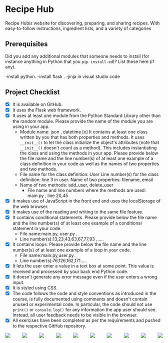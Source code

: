 # Recipe Hub 
 Recipe Hubis website for discovering, preparing, and sharing recipes. With easy-to-follow instructions, ingredient lists, and a variety of categories

## Prerequisites
Did you add any additional modules that someone needs to install (for instance anything in Python that you `pip install-ed`)? 
List those here (if any).

  -install python.
  -install flask .
  -jinja in visual studio code
## Project Checklist
- [x] It is available on GitHub.
- [x] It uses the Flask web framework.
- [x] It uses at least one module from the Python Standard Library other than the random module.
  Please provide the name of the module you are using in your app. 
  - Module name: json , datetime
  [x] It contains at least one class written by you that has both properties and methods. It uses `__init__()` to let the class initialize the object's attributes (note that  `__init__()` doesn't count as a method). This includes instantiating the class and using the methods in your app. Please provide below the file name and the line number(s) of at least one example of a class definition in your code as well as the names of two properties and two methods.
  - File name for the class definition: User
   Line number(s) for the class definition: line 3 in user.
    Name of two properties: filename, email
  - Name of two methods: add_user, delete_user
    - File name and line numbers where the methods are used: main.py , line 20,45
- [x] It makes use of JavaScript in the front end and uses the localStorage of the web browser.
- [x] It makes use of the reading and writing to the same file feature.
- [x] It contains conditional statements. Please provide below the file name and the line number(s) of at least
  one example of a conditional statement in your code.
  - File name:main.py, user.py .
  - Line number(s):13,23,43,63,67,77,93 ,.....
- [x] It contains loops. Please provide below the file name and the line number(s) of at least
  one example of a loop in your code.
  - File name:main.py,user.py.
  - Line number(s):76,126,162,171.....
- [x] It lets the user enter a value in a text box at some point.
  This value is received and processed by your back end Python code.
- [x] It doesn't generate any error message even if the user enters a wrong input.
- [x] It is styled using CSS.
- [x] The code follows the code and style conventions as introduced in the course, is fully documented using comments and doesn't contain unused or experimental code. 
  In particular, the code should not use `print()` or `console.log()` for any information the app user should see. Instead, all user feedback needs to be visible in the browser.  
- [x] All exercises have been completed as per the requirements and pushed to the respective GitHub repository.
 <div style="display: flex; justify-content: space-between;">
        <img src= "https://github.com/SaraSallah/Recipe-Hub-Final-Project/assets/93276124/1453a782-6937-4ce1-bf50-54b9fe9639f2">
        <img src="https://github.com/SaraSallah/Recipe-Hub-Final-Project/assets/93276124/6e22905f-50af-4357-92f8-34780e580698">
        <img src="https://github.com/SaraSallah/Recipe-Hub-Final-Project/assets/93276124/f7742c68-1e82-43ea-88ff-e6ac2d12862f" >
        <img src= "https://github.com/SaraSallah/Recipe-Hub-Final-Project/assets/93276124/ce0b5a9e-2623-4990-8901-6b579a7c8f02" >
        <img src="https://github.com/SaraSallah/Recipe-Hub-Final-Project/assets/93276124/cda7d69a-7bd0-4327-b7ee-e047cf7231a0">
        <img src="https://github.com/SaraSallah/Recipe-Hub-Final-Project/assets/93276124/ac5e5f77-8e25-4b41-8b07-8cd3dbe91d2a">
        <img src="https://github.com/SaraSallah/Recipe-Hub-Final-Project/assets/93276124/7d77993a-f818-4f40-a01c-348faf4cb090">
        <img src="=https://github.com/SaraSallah/Recipe-Hub-Final-Project/assets/93276124/3ce76746-c57a-4cbc-bec4-1610683ca8b6">
        <img src="https://github.com/SaraSallah/Recipe-Hub-Final-Project/assets/93276124/57745388-bc9c-4b04-b0cd-ca6ab02dcf3a">
         <img src="https://github.com/SaraSallah/Recipe-Hub-Final-Project/assets/93276124/76dee307-fc28-4a47-8fa8-f09579f6b353">

  </div>
